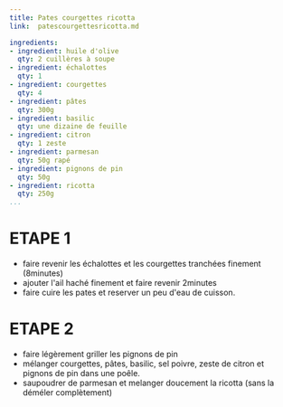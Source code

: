 ```yaml
---
title: Pates courgettes ricotta
link:  patescourgettesricotta.md

ingredients:
- ingredient: huile d'olive
  qty: 2 cuillères à soupe
- ingredient: échalottes
  qty: 1
- ingredient: courgettes
  qty: 4
- ingredient: pâtes
  qty: 300g
- ingredient: basilic
  qty: une dizaine de feuille
- ingredient: citron
  qty: 1 zeste
- ingredient: parmesan
  qty: 50g rapé
- ingredient: pignons de pin
  qty: 50g
- ingredient: ricotta
  qty: 250g
...
```

# ETAPE 1 
* faire revenir les échalottes et les courgettes tranchées finement (8minutes)
* ajouter l'ail haché finement et faire revenir 2minutes
* faire cuire les pates et reserver un peu d'eau de cuisson.

# ETAPE 2
* faire légèrement griller les pignons de pin
* mélanger courgettes, pâtes, basilic, sel poivre, zeste de citron et pignons de pin dans une poêle.
* saupoudrer de parmesan et melanger doucement la ricotta (sans la déméler complètement)


